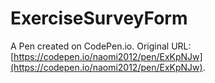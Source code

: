 # ExerciseSurveyForm

A Pen created on CodePen.io. Original URL: [https://codepen.io/naomi2012/pen/ExKpNJw](https://codepen.io/naomi2012/pen/ExKpNJw).


